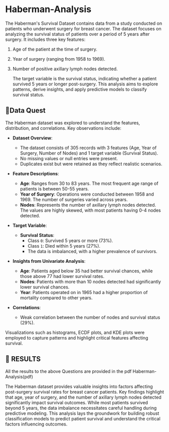 # Haberman-Analysis

The Haberman's Survival Dataset contains data from a study conducted on patients who underwent surgery for breast cancer. The dataset focuses on analyzing the survival status of patients over a period of 5 years after surgery. It includes three key features:

1. Age of the patient at the time of surgery.
2. Year of surgery (ranging from 1958 to 1969).
3. Number of positive axillary lymph nodes detected.


    The target variable is the survival status, indicating whether a patient survived 5 years or longer post-surgery. This analysis aims to explore patterns, derive insights, and apply predictive models to classify survival status.











## 📄**Data Quest**
 






The Haberman dataset was explored to understand the features, distribution, and correlations. Key observations include:  

- **Dataset Overview**:  
  - The dataset consists of 305 records with 3 features (Age, Year of Surgery, Number of Nodes) and 1 target variable (Survival Status).  
  - No missing values or null entries were present.  
  - Duplicates exist but were retained as they reflect realistic scenarios.  

- **Feature Descriptions**:  
  - **Age**: Ranges from 30 to 83 years. The most frequent age range of patients is between 50-55 years.  
  - **Year of Surgery**: Operations were conducted between 1958 and 1969. The number of surgeries varied across years.  
  - **Nodes**: Represents the number of axillary lymph nodes detected. The values are highly skewed, with most patients having 0-4 nodes detected.  

- **Target Variable**:  
  - **Survival Status**:  
    - Class `0`: Survived 5 years or more (73%).  
    - Class `1`: Died within 5 years (27%).  
    - The data is imbalanced, with a higher prevalence of survivors.  

- **Insights from Univariate Analysis**:  
  - **Age**: Patients aged below 35 had better survival chances, while those above 77 had lower survival rates.  
  - **Nodes**: Patients with more than 10 nodes detected had significantly lower survival chances.  
  - **Year**: Patients operated on in 1965 had a higher proportion of mortality compared to other years.  

- **Correlations**:  
  - Weak correlation between the number of nodes and survival status (29%).  

Visualizations such as histograms, ECDF plots, and KDE plots were employed to capture patterns and highlight critical features affecting survival.  





## 📝 **RESULTS**
    
All the results to the above Questions are provided in the pdf
Haberman-Analysis(pdf)


The Haberman dataset provides valuable insights into factors affecting post-surgery survival rates for breast cancer patients. Key findings highlight that age, year of surgery, and the number of axillary lymph nodes detected significantly impact survival outcomes. While most patients survived beyond 5 years, the data imbalance necessitates careful handling during predictive modeling. This analysis lays the groundwork for building robust classification models to predict patient survival and understand the critical factors influencing outcomes.
